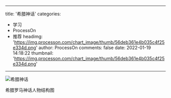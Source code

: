 
---
title: '希腊神话'
categories: 
 - 学习
 - ProcessOn
 - 推荐
headimg: 'https://img.processon.com/chart_image/thumb/56deb361e4b035c4f25e334d.png'
author: ProcessOn
comments: false
date: 2022-01-19 14:18:22
thumbnail: 'https://img.processon.com/chart_image/thumb/56deb361e4b035c4f25e334d.png'
---

<div>   
<img class="thumb" alt="希腊神话" src="https://img.processon.com/chart_image/thumb/56deb361e4b035c4f25e334d.png" referrerpolicy="no-referrer">
<p>希腊罗马神话人物结构图</p>  
</div>
            
